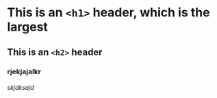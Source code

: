 # This is an `<h1>` header, which is the largest

## This is an `<h2>` header

### rjekjajalkr
###### skjdksajd

